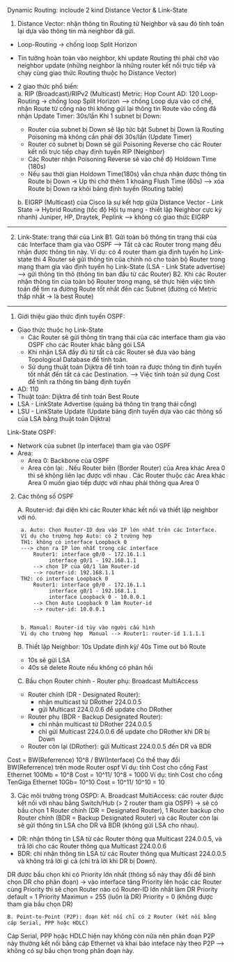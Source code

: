 Dynamic Routing: incloude 2 kind Distance Vector & Link-State
1. Distance Vector: nhận thông tin Routing từ Neighbor
và sau đó tính toán lại dựa vào thông tin mà neighbor đã gửi.
- Loop-Routing -> chống loop Split Horizon
- Tin tưởng hoàn toàn vào neighbor, khi update Routing
thì phải chờ vào neighbor update (những neighbor là những
router kết nối trực tiếp và chạy cùng giao thức Routing 
thuộc họ Distance Vector)
- 2 giao thức phổ biến:  
	a. RIP (Broadcast)/RIPv2 (Multicast)
		Metric: Hop Count
		AD: 120
		Loop-Routing -> chống loop Split Horizon
--> chống Loop dựa vào cơ chế, nhận Route từ cổng nào thì không gửi lại thông tin Route vào cổng đã nhận
		Update Timer: 30s/lần
		Khi 1 subnet bị Down:
	+ Router của subnet bị Down sẽ lập tức bật Subnet bị Down là Routing Poisoning mà không cần phải đợi 30s/lần (Update Timer)
	+ Router có subnet bị Down sẽ gửi Poisoning Reverse cho các Router kết nối trực tiếp chạy định tuyến RIP (Neighbor) 
	+ Các Router nhận Poisoning Reverse sẽ vào chế độ Holdown Time (180s)
	+ Nếu sau thời gian Holdown Time(180s) vẫn chưa nhận được
thông tin Route bị Down -> Up thì chờ thêm 1 khoảng Flush Time (60s)
--> xóa Route bị Down ra khỏi bảng định tuyến (Routing table)

	b. EIGRP (Multicast) của Cisco
	là sự kết hợp giữa Distance Vector - Link State
	-> Hybrid Routing (tốc độ Hội tụ mạng - thiết lập Neighbor
		cực kỳ nhanh)
Juniper, HP, Draytek, Peplink --> không có giao thức EIGRP

------------------------------------------------------------------------------------------------------------------------
2. Link-State: trạng thái của Link
B1. Gửi toàn bộ thông tin trạng thái của các Interface tham gia vào OSPF
--> Tất cả các Router trong mạng đều nhận được thông tin này.
Ví dụ: có 4 router tham gia định tuyến họ Link-state
thì 4 Router sẽ gửi thông tin của chính nó cho toàn bộ Router trong
mạng tham gia vào định tuyến họ Link-State (LSA - Link State advertise)
--> gửi thông tin thô (thông tin ban đầu từ các Router)
B2. Khi các Router nhận thông tin của toàn bộ Router trong mạng, sẽ thực hiện việc tính toán để tìm ra đường Route tốt nhất 
đến các Subnet (đường có Metric thấp nhất -> là best Route)

------------------------------------------------------------------------------------------------------------------------
1. Giới thiệu giao thức định tuyến OSPF: 
- Giao thức thuộc họ Link-State
	+ Các Router sẽ gửi thông tin trạng thái của các interface tham gia vào OSPF cho các Router khác bằng gói LSA 
	+ Khi nhận LSA đầy đủ từ tất cả các Router sẽ đưa vào bảng Topological Database để tính toán.
	+ Sử dụng thuật toán Dijktra để tính toán ra được thông tin định tuyến tốt nhất đến tất cả các Destination.
	--> Việc tính toán sử dụng Cost để tính ra thông tin bảng định tuyến
- AD: 110
- Thuật toán: Dijktra để tính toán Best Route
- LSA - LinkState Advertise (quảng bá thông tin trạng thái cổng)
- LSU - LinkState Update (Update bảng định tuyến dựa vào
các thông số của LSA bằng thuật toán Dijktra)

Link-State OSPF:
- Network của subnet (Ip interface) tham gia vào OSPF
- Area: 
	+ Area 0: Backbone của OSPF
	+ Area còn lại:
		. Nếu Router biên (Border Router) của Area khác Area 0
thì sẽ không liên lạc được với nhau
		. Các Router thuộc các Area khác Area 0 muốn giao tiếp được 
với nhau phải thông qua Area 0
2. Các thông số OSPF
   
	A. Router-id: đại diện khi các Router khác kết nối và thiết lập neighbor với nó.
	
		a. Auto: Chọn Router-ID dựa vào IP lớn nhất trên các Interface.
		Ví dụ cho trường hợp Auto: có 2 trường hợp
		TH1: không có interface Loopback 0
		---> chọn ra IP lớn nhất trong các interface
			Router1: interface g0/0 - 172.16.1.1
			 	 interface g0/1 - 192.168.1.1
			--> chọn IP của G0/1 làm Router-id
			--> router-id: 192.168.1.1
		TH2: có interface Loopback 0
			Router1: interface g0/0 - 172.16.1.1
				 interface g0/1 - 192.168.1.1
	 			 interface Loopback 0 - 10.0.0.1
			--> Chọn Auto Loopback 0 làm Router-id
 			--> router-id: 10.0.0.1


		b. Manual: Router-id tùy vào người cấu hình
		Ví dụ cho trường hợp  Manual --> Router1: router-id 1.1.1.1
	

	B. Thiết lập Neighbor: 10s Update định kỳ/ 40s Time out bỏ Route 
	- 10s sẽ gửi LSA
	- 40s sẽ delete Route nếu không có phản hồi

	C. Bầu chọn Router chính - Router phụ: Broadcast MultiAccess
	- Router chính (DR - Designated Router): 
		+ nhận multicast từ DRother 224.0.0.5
		+ gửi Multicast 224.0.0.6 để update cho DRother
	- Router phụ   (BDR - Backup Designated Router):
		+ chỉ nhận multicast từ DRother 224.0.0.5
		+ chỉ gửi Multicast 224.0.0.6 để update cho DRother khi DR bị Down
	- Router còn lại (DRother): gửi Multicast 224.0.0.5 đến DR và BDR

Cost = BW(Referrence) 10^8 / BW(Interface)
Có thể thay đổi BW(Referrence) trên mode Router ospf
Ví dụ: tính Cost cho cổng Fast Ethernet 100Mb = 10^8
Cost = 10^11/ 10^8 = 1000
Ví dụ: tính Cost cho cổng TenGiga Ethernet 10Gb= 10^10
Cost = 10^11/ 10^10 = 10

3. Các môi trường trong OSPD: 
	A. Broadcast MultiAccess: các router được kết nối với nhau bằng Switch/Hub (> 2 router tham gia OSPF)
	-> sẽ có bầu chọn 1 Router chính (DR = Designated Router), 1 Router backup cho Router chính (BDR = Backup Designated Router)
	và các Router còn lại sẽ gửi thông tin LSA cho DR và BDR (không gửi LSA cho nhau).
- DR: nhận thông tin LSA từ các Router thông qua Multicast 224.0.0.5, và trả lời cho các Router thông qua Multicast 224.0.0.6
- BDR: chỉ nhận thông tin LSA từ các Router thông qua Multicast 224.0.0.5 và không trả lời gì cả (chỉ trả lời khi DR bị Down).

DR được bầu chọn khi có Priority lớn nhất (thông số này thay đổi để bình chọn DR cho phân đoạn) -> vào interface tăng Priority lên 
hoặc các Router cùng Priority thì sẽ chọn Router nào có Router-ID lớn nhất làm DR
Priority default = 1
Priority Maximun = 255 (luôn là DR)
Priority = 0 (không được tham gia bầu chọn DR)

	B. Point-to-Point (P2P): đoạn kết nối chỉ có 2 Router (kết nối bằng cáp Serial, PPP hoặc HDLC)
Cáp Serial, PPP hoặc HDLC hiện nay không còn nữa nên phân đoạn P2P này thường kết nối bằng cáp Ethernet và khai báo inteface này theo P2P
--> không có sự bầu chọn trong phân đoạn này.
